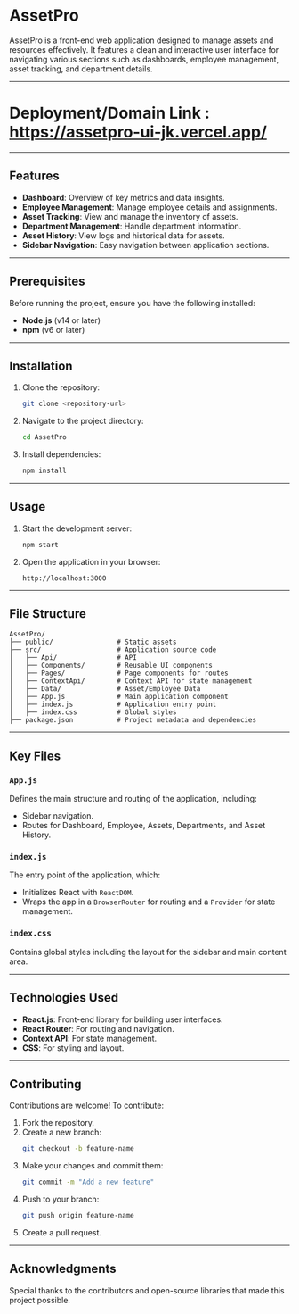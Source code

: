 # AssetPro

AssetPro is a front-end web application designed to manage assets and resources effectively. It features a clean and interactive user interface for navigating various sections such as dashboards, employee management, asset tracking, and department details.

---
# Deployment/Domain Link : https://assetpro-ui-jk.vercel.app/
---

## Features

- **Dashboard**: Overview of key metrics and data insights.
- **Employee Management**: Manage employee details and assignments.
- **Asset Tracking**: View and manage the inventory of assets.
- **Department Management**: Handle department information.
- **Asset History**: View logs and historical data for assets.
- **Sidebar Navigation**: Easy navigation between application sections.

---

## Prerequisites

Before running the project, ensure you have the following installed:

- **Node.js** (v14 or later)
- **npm** (v6 or later)

---

## Installation

1. Clone the repository:
   ```bash
   git clone <repository-url>
   ```

2. Navigate to the project directory:
   ```bash
   cd AssetPro
   ```

3. Install dependencies:
   ```bash
   npm install
   ```

---

## Usage

1. Start the development server:
   ```bash
   npm start
   ```

2. Open the application in your browser:
   ```
   http://localhost:3000
   ```

---

## File Structure

```
AssetPro/
├── public/                # Static assets
├── src/                   # Application source code
│   ├── Api/               # API
│   ├── Components/        # Reusable UI components
│   ├── Pages/             # Page components for routes
│   ├── ContextApi/        # Context API for state management
│   ├── Data/              # Asset/Employee Data 
│   ├── App.js             # Main application component
│   ├── index.js           # Application entry point
│   ├── index.css          # Global styles
├── package.json           # Project metadata and dependencies
```

---

## Key Files

### `App.js`
Defines the main structure and routing of the application, including:
- Sidebar navigation.
- Routes for Dashboard, Employee, Assets, Departments, and Asset History.

### `index.js`
The entry point of the application, which:
- Initializes React with `ReactDOM`.
- Wraps the app in a `BrowserRouter` for routing and a `Provider` for state management.

### `index.css`
Contains global styles including the layout for the sidebar and main content area.

---

## Technologies Used

- **React.js**: Front-end library for building user interfaces.
- **React Router**: For routing and navigation.
- **Context API**: For state management.
- **CSS**: For styling and layout.

---

## Contributing

Contributions are welcome! To contribute:

1. Fork the repository.
2. Create a new branch:
   ```bash
   git checkout -b feature-name
   ```
3. Make your changes and commit them:
   ```bash
   git commit -m "Add a new feature"
   ```
4. Push to your branch:
   ```bash
   git push origin feature-name
   ```
5. Create a pull request.

---

## Acknowledgments

Special thanks to the contributors and open-source libraries that made this project possible.

